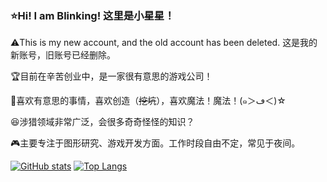 ### :star:Hi! I am Blinking! 这里是小星星！

:warning:This is my new account, and the old account has been deleted.
这是我的新账号，旧账号已经删除。

:trophy:目前在辛苦创业中，是一家很有意思的游戏公司！

:art:喜欢有意思的事情，喜欢创造（~~挖坑~~），喜欢魔法！魔法！(๑＞ڡ＜)☆

:laughing:涉猎领域非常广泛，会很多奇奇怪怪的知识？

:video_game:主要专注于图形研究、游戏开发方面。工作时段自由不定，常见于夜间。

[![GitHub stats](https://github-readme-stats.vercel.app/api?username=ouyangzhaoxing&hide=issues,contribs&custom_title=GITHUB数据统计&hide_border=true&show_icons=true&title_color=DB5A6B&text_color=F48983&icon_color=424C50&locale=cn&count_private=true)](https://github.com/ouyangzhaoxing)
[![Top Langs](https://github-readme-stats.vercel.app/api/top-langs/?username=ouyangzhaoxing&layout=compact&custom_title=语言使用统计&hide_border=true&langs_count=6&title_color=DB5A6B)](https://github.com/ouyangzhaoxing)
